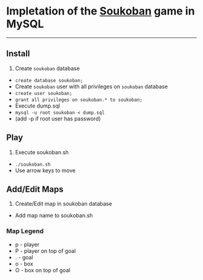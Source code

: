 # Impletation of the [Soukoban](https://en.wikipedia.org/wiki/Sokoban) game in MySQL

---

## Install
1. Create `soukoban` database
 - `create database soukoban;`
- Create `soukoban` user with all privileges on `soukoban` database
 - `create user soukoban;`
 - `grant all privileges on soukoban.* to soukoban;`
- Execute dump.sql
 - `mysql -u root soukoban < dump.sql`
 - (add -p if root user has password)

## Play
1. Execute soukoban.sh
 - `./soukoban.sh`
- Use arrow keys to move

## Add/Edit Maps
1. Create/Edit map in soukoban database
- Add map name to soukoban.sh

### Map Legend
- p - player
- P - player on top of goal
- . - goal
- o - box
- O - box on top of goal


